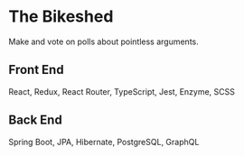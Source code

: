 # The Bikeshed

Make and vote on polls about pointless arguments.

## Front End

React, Redux, React Router, TypeScript, Jest, Enzyme, SCSS

## Back End

Spring Boot, JPA, Hibernate, PostgreSQL, GraphQL
